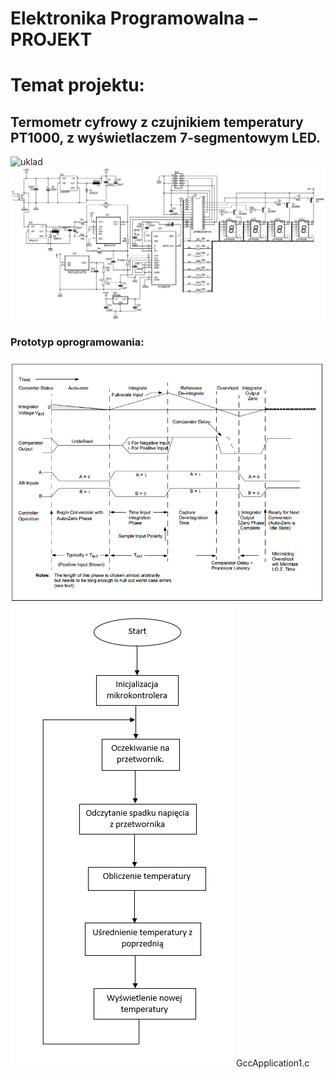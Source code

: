# Elektronika Programowalna – PROJEKT

# Temat projektu:
## Termometr cyfrowy z czujnikiem temperatury PT1000, z wyświetlaczem 7-segmentowym LED.

![uklad](/doc/uklad.png.png)
![Scheme](/doc/schemat.png)

### Prototyp oprogramowania:
![Przetwornik](/doc/przetwornik.png)
![Algorytm](/doc/algorytm.png)
	GccApplication1.c
